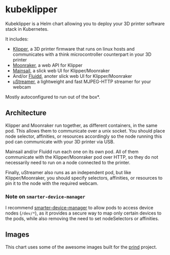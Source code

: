 # kubeklipper

Kubeklipper is a Helm chart allowing you to deploy your 3D printer software stack in Kubernetes.

It includes:
- [Klipper](https://www.klipper3d.org/), a 3D printer firmware that runs on linux hosts and communicates with a think microcontroller counterpart in your 3D printer
- [Moonraker](https://github.com/Arksine/moonraker), a web API for Klipper
- [Mainsail](https://github.com/mainsail-crew/mainsail), a slick web UI for Klipper/Moonraker
- And/or [Fluidd](https://github.com/fluidd-core/fluidd), anoter slick web UI for Klipper/Moonraker
- [µStreamer](https://github.com/pikvm/ustreamer), a lightweight and fast MJPEG-HTTP streamer for your webcam

Mostly autoconfigured to run out of the box*.

## Architecture

Klipper and Moonraker run together, as different containers, in the same pod. This allows them to communicate over a unix socket. You should place node selector, affinities, or resources accordingly so the node running this pod can communicate with your 3D printer via USB.

Mainsail and/or Fluidd run each one on its own pod. All of them communicate with the Klipper/Moonraker pod over HTTP, so they do not necessarily need to run on a node connected to the printer.

Finally, uStreamer also runs as an independent pod, but like Klipper/Moonraker, you should specify selectors, affinities, or resources to pin it to the node with the required webcam.

### Note on `smarter-device-manager`

I recommend [smarter-device-manager](https://gitlab.com/arm-research/smarter/smarter-device-manager) to allow pods to access device nodes (`/dev/*`), as it provides a secure way to map only certain devices to the pods, while also removing the need to set nodeSelectors or affinities.

## Images

This chart uses some of the awesome images built for the [prind](https://github.com/mkuf/prind) project.
